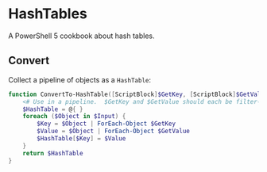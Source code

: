 # HashTables
A PowerShell 5 cookbook about hash tables.

## Convert

Collect a pipeline of objects as a `HashTable`:
```powershell
function ConvertTo-HashTable([ScriptBlock]$GetKey, [ScriptBlock]$GetValue) {
    <# Use in a pipeline.  $GetKey and $GetValue should each be filter-like. #>
    $HashTable = @{ }
    foreach ($Object in $Input) {
        $Key = $Object | ForEach-Object $GetKey
        $Value = $Object | ForEach-Object $GetValue
        $HashTable[$Key] = $Value
    }
    return $HashTable
}
```